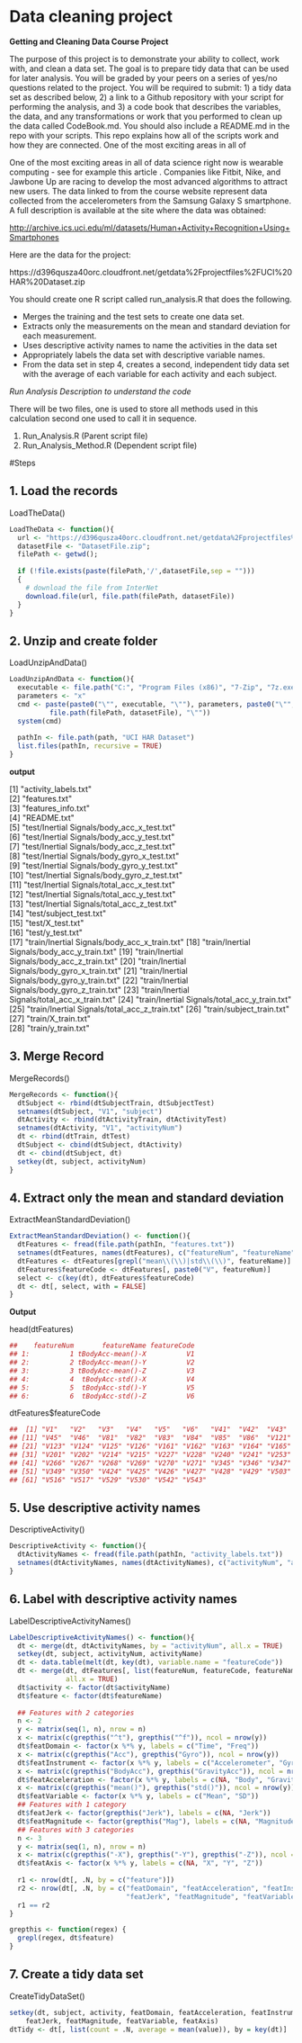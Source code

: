 # Data cleaning project

<p><strong>Getting and Cleaning Data Course Project</strong></p>
<p>The purpose of this project is to demonstrate your ability to collect, work with, and clean a data set. The goal is to prepare tidy data that can be used for later analysis. You will be graded by your peers on a series of yes/no questions related to the project. You will be required to submit: 1) a tidy data set as described below, 2) a link to a Github repository with your script for performing the analysis, and 3) a code book that describes the variables, the data, and any transformations or work that you performed to clean up the data called CodeBook.md. You should also include a README.md in the repo with your scripts. This repo explains how all of the scripts work and how they are connected. One of the most exciting areas in all of</p>
<p>One of the most exciting areas in all of data science right now is wearable computing - see for example this article . Companies like Fitbit, Nike, and Jawbone Up are racing to develop the most advanced algorithms to attract new users. The data linked to from the course website represent data collected from the accelerometers from the Samsung Galaxy S smartphone. A full description is available at the site where the data was obtained:</p>
<p><a href="http://archive.ics.uci.edu/ml/datasets/Human+Activity+Recognition+Using+Smartphones ">http://archive.ics.uci.edu/ml/datasets/Human+Activity+Recognition+Using+Smartphones </a></p>
<p>Here are the data for the project:</p>
<p>https://d396qusza40orc.cloudfront.net/getdata%2Fprojectfiles%2FUCI%20HAR%20Dataset.zip</p>
<p>You should create one R script called run_analysis.R that does the following.</p>
<ul>
<li>Merges the training and the test sets to create one data set.</li>
<li>Extracts only the measurements on the mean and standard deviation for each measurement.</li>
<li>Uses descriptive activity names to name the activities in the data set</li>
<li>Appropriately labels the data set with descriptive variable names.</li>
<li>From the data set in step 4, creates a second, independent tidy data set with the average of each variable for each activity and each subject.</li>
</ul>

*Run Analysis Description to understand the code*

There will be two files, one is used to store all methods used in this calculation second one used to call it in sequence.  

1. Run_Analysis.R (Parent script file)
2. Run_Analysis_Method.R (Dependent script file)

#Steps

## 1. Load the records

LoadTheData()

```r
LoadTheData <- function(){
  url <- "https://d396qusza40orc.cloudfront.net/getdata%2Fprojectfiles%2FUCI%20HAR%20Dataset.zip"
  datasetFile <- "DatasetFile.zip";
  filePath <- getwd();
  
  if (!file.exists(paste(filePath,'/',datasetFile,sep = "")))
  {
    # download the file from InterNet 
    download.file(url, file.path(filePath, datasetFile))
  }
}
```
## 2. Unzip and create folder 

LoadUnzipAndData()

```r
LoadUnzipAndData <- function(){
  executable <- file.path("C:", "Program Files (x86)", "7-Zip", "7z.exe")
  parameters <- "x"
  cmd <- paste(paste0("\"", executable, "\""), parameters, paste0("\"",
          file.path(filePath, datasetFile), "\""))
  system(cmd)
  
  pathIn <- file.path(path, "UCI HAR Dataset")
  list.files(pathIn, recursive = TRUE)
}
```
**output**

 [1] "activity_labels.txt"                         
 [2] "features.txt"                                
 [3] "features_info.txt"                           
 [4] "README.txt"                                  
 [5] "test/Inertial Signals/body_acc_x_test.txt"   
 [6] "test/Inertial Signals/body_acc_y_test.txt"   
 [7] "test/Inertial Signals/body_acc_z_test.txt"   
 [8] "test/Inertial Signals/body_gyro_x_test.txt"  
 [9] "test/Inertial Signals/body_gyro_y_test.txt"  
[10] "test/Inertial Signals/body_gyro_z_test.txt"  
[11] "test/Inertial Signals/total_acc_x_test.txt"  
[12] "test/Inertial Signals/total_acc_y_test.txt"  
[13] "test/Inertial Signals/total_acc_z_test.txt"  
[14] "test/subject_test.txt"                       
[15] "test/X_test.txt"                             
[16] "test/y_test.txt"                             
[17] "train/Inertial Signals/body_acc_x_train.txt" 
[18] "train/Inertial Signals/body_acc_y_train.txt" 
[19] "train/Inertial Signals/body_acc_z_train.txt" 
[20] "train/Inertial Signals/body_gyro_x_train.txt"
[21] "train/Inertial Signals/body_gyro_y_train.txt"
[22] "train/Inertial Signals/body_gyro_z_train.txt"
[23] "train/Inertial Signals/total_acc_x_train.txt"
[24] "train/Inertial Signals/total_acc_y_train.txt"
[25] "train/Inertial Signals/total_acc_z_train.txt"
[26] "train/subject_train.txt"                     
[27] "train/X_train.txt"                           
[28] "train/y_train.txt"          

## 3. Merge Record

MergeRecords()

```r
MergeRecords <- function(){
  dtSubject <- rbind(dtSubjectTrain, dtSubjectTest)
  setnames(dtSubject, "V1", "subject")
  dtActivity <- rbind(dtActivityTrain, dtActivityTest)
  setnames(dtActivity, "V1", "activityNum")
  dt <- rbind(dtTrain, dtTest)
  dtSubject <- cbind(dtSubject, dtActivity)
  dt <- cbind(dtSubject, dt)
  setkey(dt, subject, activityNum)
}
```
## 4. Extract only the mean and standard deviation

ExtractMeanStandardDeviation()

```r
ExtractMeanStandardDeviation() <- function(){
  dtFeatures <- fread(file.path(pathIn, "features.txt"))
  setnames(dtFeatures, names(dtFeatures), c("featureNum", "featureName"))
  dtFeatures <- dtFeatures[grepl("mean\\(\\)|std\\(\\)", featureName)]
  dtFeatures$featureCode <- dtFeatures[, paste0("V", featureNum)]
  select <- c(key(dt), dtFeatures$featureCode)
  dt <- dt[, select, with = FALSE]
}
```
**Output**

head(dtFeatures)
```r
##    featureNum       featureName featureCode
## 1:          1 tBodyAcc-mean()-X          V1
## 2:          2 tBodyAcc-mean()-Y          V2
## 3:          3 tBodyAcc-mean()-Z          V3
## 4:          4  tBodyAcc-std()-X          V4
## 5:          5  tBodyAcc-std()-Y          V5
## 6:          6  tBodyAcc-std()-Z          V6
```
dtFeatures$featureCode
```r
##  [1] "V1"   "V2"   "V3"   "V4"   "V5"   "V6"   "V41"  "V42"  "V43"  "V44" 
## [11] "V45"  "V46"  "V81"  "V82"  "V83"  "V84"  "V85"  "V86"  "V121" "V122"
## [21] "V123" "V124" "V125" "V126" "V161" "V162" "V163" "V164" "V165" "V166"
## [31] "V201" "V202" "V214" "V215" "V227" "V228" "V240" "V241" "V253" "V254"
## [41] "V266" "V267" "V268" "V269" "V270" "V271" "V345" "V346" "V347" "V348"
## [51] "V349" "V350" "V424" "V425" "V426" "V427" "V428" "V429" "V503" "V504"
## [61] "V516" "V517" "V529" "V530" "V542" "V543"
```
## 5.  Use descriptive activity names

DescriptiveActivity()

```r
DescriptiveActivity <- function(){
  dtActivityNames <- fread(file.path(pathIn, "activity_labels.txt"))
  setnames(dtActivityNames, names(dtActivityNames), c("activityNum", "activityName"))
}
```

##  6.  Label with descriptive activity names

LabelDescriptiveActivityNames()

```r
LabelDescriptiveActivityNames() <- function(){
  dt <- merge(dt, dtActivityNames, by = "activityNum", all.x = TRUE)
  setkey(dt, subject, activityNum, activityName)
  dt <- data.table(melt(dt, key(dt), variable.name = "featureCode"))
  dt <- merge(dt, dtFeatures[, list(featureNum, featureCode, featureName)], by = "featureCode", 
              all.x = TRUE)
  dt$activity <- factor(dt$activityName)
  dt$feature <- factor(dt$featureName)
  
  ## Features with 2 categories
  n <- 2
  y <- matrix(seq(1, n), nrow = n)
  x <- matrix(c(grepthis("^t"), grepthis("^f")), ncol = nrow(y))
  dt$featDomain <- factor(x %*% y, labels = c("Time", "Freq"))
  x <- matrix(c(grepthis("Acc"), grepthis("Gyro")), ncol = nrow(y))
  dt$featInstrument <- factor(x %*% y, labels = c("Accelerometer", "Gyroscope"))
  x <- matrix(c(grepthis("BodyAcc"), grepthis("GravityAcc")), ncol = nrow(y))
  dt$featAcceleration <- factor(x %*% y, labels = c(NA, "Body", "Gravity"))
  x <- matrix(c(grepthis("mean()"), grepthis("std()")), ncol = nrow(y))
  dt$featVariable <- factor(x %*% y, labels = c("Mean", "SD"))
  ## Features with 1 category
  dt$featJerk <- factor(grepthis("Jerk"), labels = c(NA, "Jerk"))
  dt$featMagnitude <- factor(grepthis("Mag"), labels = c(NA, "Magnitude"))
  ## Features with 3 categories
  n <- 3
  y <- matrix(seq(1, n), nrow = n)
  x <- matrix(c(grepthis("-X"), grepthis("-Y"), grepthis("-Z")), ncol = nrow(y))
  dt$featAxis <- factor(x %*% y, labels = c(NA, "X", "Y", "Z"))
  
  r1 <- nrow(dt[, .N, by = c("feature")])
  r2 <- nrow(dt[, .N, by = c("featDomain", "featAcceleration", "featInstrument", 
                             "featJerk", "featMagnitude", "featVariable", "featAxis")])
  r1 == r2
}

grepthis <- function(regex) {
  grepl(regex, dt$feature)
}
```
## 7. Create a tidy data set

CreateTidyDataSet()

```r
setkey(dt, subject, activity, featDomain, featAcceleration, featInstrument, 
    featJerk, featMagnitude, featVariable, featAxis)
dtTidy <- dt[, list(count = .N, average = mean(value)), by = key(dt)]

```

